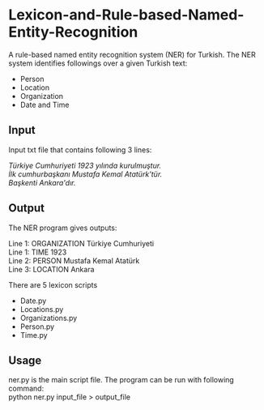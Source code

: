 # Lexicon-and-Rule-based-Named-Entity-Recognition
A rule-based named entity recognition system (NER) for Turkish. The NER system identifies followings over a given Turkish text:  
* Person                                                                          
* Location                                                                              
* Organization                                                                          
* Date and Time                                                                                             

## Input

Input txt file that contains following 3 lines:            

*Türkiye Cumhuriyeti 1923 yılında kurulmuştur.                                    
İlk cumhurbaşkanı Mustafa Kemal Atatürk'tür.                            
Başkenti Ankara'dır.*          

## Output

The NER program gives outputs:

Line 1: ORGANIZATION Türkiye Cumhuriyeti                        
Line 1: TIME 1923                                           
Line 2: PERSON Mustafa Kemal Atatürk                                
Line 3: LOCATION Ankara                                       

There are 5 lexicon scripts                                                          
* Date.py
* Locations.py
* Organizations.py
* Person.py
* Time.py

## Usage

ner.py is the main script file. The program can be run with following command:                                    
python ner.py input_file > output_file











